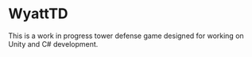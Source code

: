 # WyattTD
This is a work in progress tower defense game designed for working on Unity and C# development.
